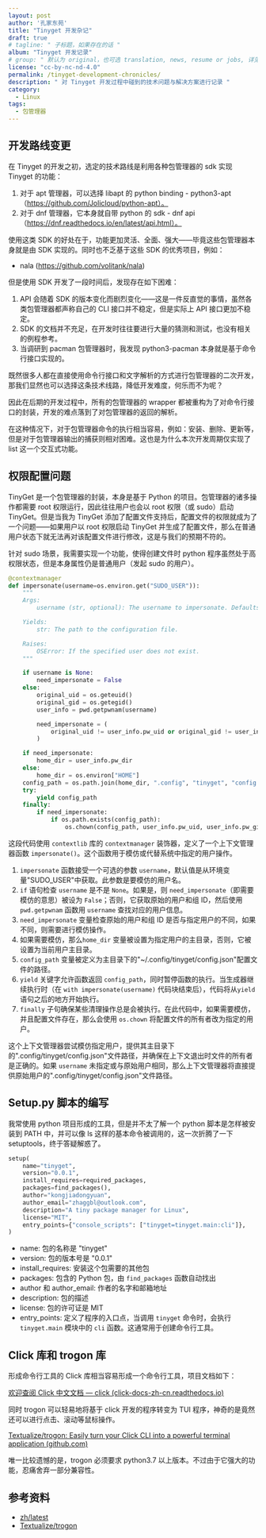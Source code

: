 ```yaml
---
layout: post
author: '孔家东苑'
title: "Tinyget 开发杂记"
draft: true
# tagline: " 子标题，如果存在的话 "
album: "Tinyget 开发记录"
# group: " 默认为 original，也可选 translation, news, resume or jobs, 详见_data/groups.yml"
license: "cc-by-nc-nd-4.0"
permalink: /tinyget-development-chronicles/
description: " 对 Tinyget 开发过程中碰到的技术问题与解决方案进行记录 "
category:
  - Linux
tags:
  - 包管理器
---
```


## 开发路线变更

在 Tinyget 的开发之初，选定的技术路线是利用各种包管理器的 sdk 实现 Tinyget 的功能：

1. 对于 apt 管理器，可以选择 libapt 的 python binding - python3-apt（https://github.com/Jolicloud/python-apt）。
2. 对于 dnf 管理器，它本身就自带 python 的 sdk - dnf api（https://dnf.readthedocs.io/en/latest/api.html）。

使用这类 SDK 的好处在于，功能更加灵活、全面、强大——毕竟这些包管理器本身就是由 SDK 实现的。同时也不乏基于这些 SDK 的优秀项目，例如：

* nala (https://github.com/volitank/nala)

但是使用 SDK 开发了一段时间后，发现存在如下困难：

1. API 会随着 SDK 的版本变化而剧烈变化——这是一件反直觉的事情，虽然各类包管理器都声称自己的 CLI 接口并不稳定，但是实际上 API 接口更加不稳定。
2. SDK 的文档并不充足，在开发时往往要进行大量的猜测和测试，也没有相关的例程参考。
3. 当调研到 pacman 包管理器时，我发现 python3-pacman 本身就是基于命令行接口实现的。

既然很多人都在直接使用命令行接口和文字解析的方式进行包管理器的二次开发，那我们显然也可以选择这条技术线路，降低开发难度，何乐而不为呢？

因此在后期的开发过程中，所有的包管理器的 wrapper 都被重构为了对命令行接口的封装，开发的难点落到了对包管理器的返回的解析。

在这种情况下，对于包管理器命令的执行相当容易，例如：安装、删除、更新等，但是对于包管理器输出的捕获则相对困难。这也是为什么本次开发周期仅实现了 list 这一个交互式功能。

## 权限配置问题

TinyGet 是一个包管理器的封装，本身是基于 Python 的项目。包管理器的诸多操作都需要 root 权限运行，因此往往用户也会以 root 权限（或 sudo）启动 TinyGet。但是当我为 TinyGet 添加了配置文件支持后，配置文件的权限就成为了一个问题——如果用户以 root 权限启动 TinyGet 并生成了配置文件，那么在普通用户状态下就无法再对该配置文件进行修改，这是与我们的预期不符的。

针对 sudo 场景，我需要实现一个功能，使得创建文件时 python 程序虽然处于高权限状态，但是本身属性仍是普通用户（发起 sudo 的用户）。

```python
@contextmanager
def impersonate(username=os.environ.get("SUDO_USER")):
    """
    Args:
        username (str, optional): The username to impersonate. Defaults to the value of the "SUDO_USER" environment variable.

    Yields:
        str: The path to the configuration file.

    Raises:
        OSError: If the specified user does not exist.
    """

    if username is None:
        need_impersonate = False
    else:
        original_uid = os.geteuid()
        original_gid = os.getegid()
        user_info = pwd.getpwnam(username)

        need_impersonate = (
            original_uid != user_info.pw_uid or original_gid != user_info.pw_gid
        )

    if need_impersonate:
        home_dir = user_info.pw_dir
    else:
        home_dir = os.environ["HOME"]
    config_path = os.path.join(home_dir, ".config", "tinyget", "config.json")
    try:
        yield config_path
    finally:
        if need_impersonate:
            if os.path.exists(config_path):
                os.chown(config_path, user_info.pw_uid, user_info.pw_gid)
```

这段代码使用 `contextlib` 库的 `contextmanager` 装饰器，定义了一个上下文管理器函数 `impersonate()`。这个函数用于模仿或代替系统中指定的用户操作。

1. `impersonate` 函数接受一个可选的参数 `username`，默认值是从环境变量"SUDO_USER"中获取。此参数是要模仿的用户名。
2. `if` 语句检查 `username` 是不是 `None`。如果是，则 `need_impersonate`（即需要模仿的意思）被设为 `False`；否则，它获取原始的用户和组 ID，然后使用 `pwd.getpwnam` 函数用 `username` 查找对应的用户信息。
3. `need_impersonate` 变量检查原始的用户和组 ID 是否与指定用户的不同，如果不同，则需要进行模仿操作。
4. 如果需要模仿，那么`home_dir` 变量被设置为指定用户的主目录，否则，它被设置为当前用户主目录。
5. `config_path` 变量被定义为主目录下的"~/.config/tinyget/config.json"配置文件的路径。
6. `yield` 关键字允许函数返回 `config_path`，同时暂停函数的执行。当生成器继续执行时（在 `with impersonate(username)` 代码块结束后），代码将从`yield` 语句之后的地方开始执行。
7. `finally` 子句确保某些清理操作总是会被执行。在此代码中，如果需要模仿，并且配置文件存在，那么会使用 `os.chown` 将配置文件的所有者改为指定的用户。

这个上下文管理器尝试模仿指定用户，提供其主目录下的".config/tinyget/config.json"文件路径，并确保在上下文退出时文件的所有者是正确的。如果 `username` 未指定或与原始用户相同，那么上下文管理器将直接提供原始用户的".config/tinyget/config.json"文件路径。

## Setup.py 脚本的编写

我常使用 python 项目形成的工具，但是并不太了解一个 python 脚本是怎样被安装到 PATH 中，并可以像 ls 这样的基本命令被调用的，这一次折腾了一下 setuptools，终于答疑解惑了。

```python
setup(
    name="tinyget",
    version="0.0.1",
    install_requires=required_packages,
    packages=find_packages(),
    author="kongjiadongyuan",
    author_email="zhaggbl@outlook.com",
    description="A tiny package manager for Linux",
    license="MIT",
    entry_points={"console_scripts": ["tinyget=tinyget.main:cli"]},
)
```

- name: 包的名称是 "tinyget"
- version: 包的版本号是 "0.0.1"
- install_requires: 安装这个包需要的其他包
- packages: 包含的 Python 包，由 `find_packages` 函数自动找出
- author 和 author_email: 作者的名字和邮箱地址
- description: 包的描述
- license: 包的许可证是 MIT
- entry_points: 定义了程序的入口点，当调用 `tinyget` 命令时，会执行`tinyget.main` 模块中的 `cli` 函数。这通常用于创建命令行工具。

## Click 库和 trogon 库

形成命令行工具的 Click 库相当容易形成一个命令行工具，项目文档如下：

[欢迎查阅 Click 中文文档 — click (click-docs-zh-cn.readthedocs.io)][001]

同时 trogon 可以轻易地将基于 click 开发的程序转变为 TUI 程序，神奇的是竟然还可以进行点击、滚动等鼠标操作。

[Textualize/trogon: Easily turn your Click CLI into a powerful terminal application (github.com)][002]

唯一比较遗憾的是，trogon 必须要求 python3.7 以上版本。不过由于它强大的功能，忍痛舍弃一部分兼容性。

## 参考资料

- [zh/latest][001]
- [Textualize/trogon][002]

[001]: https://click-docs-zh-cn.readthedocs.io/zh/latest/
[002]: https://github.com/Textualize/trogon
